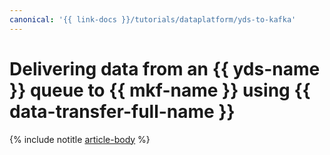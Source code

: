 ```yaml
---
canonical: '{{ link-docs }}/tutorials/dataplatform/yds-to-kafka'
---
```


# Delivering data from an {{ yds-name }} queue to {{ mkf-name }} using {{ data-transfer-full-name }}

{% include notitle [article-body](../../_tutorials/dataplatform/yds-to-kafka.md) %}